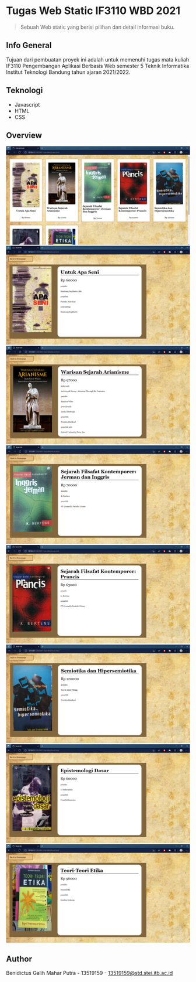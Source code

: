 # Tugas Web Static IF3110 WBD 2021

> Sebuah Web static yang berisi pilihan dan detail informasi buku.  

## Info General
Tujuan dari pembuatan proyek ini adalah untuk memenuhi tugas mata kuliah IF3110 Pengembangan Aplikasi Berbasis Web semester 5 Teknik Informatika Institut Teknologi Bandung tahun ajaran 2021/2022.

## Teknologi
* Javascript
* HTML
* CSS

## Overview
![alt text](W01-StaticWeb/img/1.png "Homepage")
![alt text](W01-StaticWeb/img/2.png "Book 1")
![alt text](W01-StaticWeb/img/3.png "Book 2")
![alt text](W01-StaticWeb/img/4.png "Book 3")
![alt text](W01-StaticWeb/img/5.png "Book 4")
![alt text](W01-StaticWeb/img/6.png "Book 5")
![alt text](W01-StaticWeb/img/7.png "Book 6")
![alt text](W01-StaticWeb/img/8.png "Book 7")

## Author
Benidictus Galih Mahar Putra - 13519159 - 13519159@std.stei.itb.ac.id